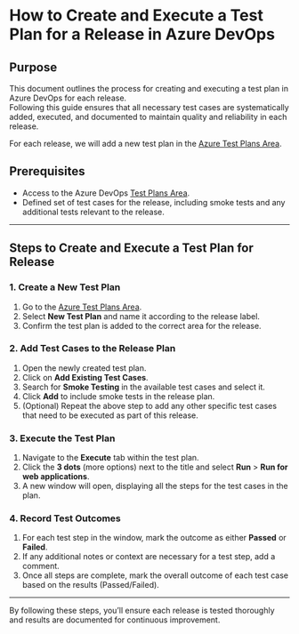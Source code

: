 ﻿# How to Create and Execute a Test Plan for a Release in Azure DevOps

## Purpose

This document outlines the process for creating and executing a test plan in Azure DevOps for each release.  
Following this guide ensures that all necessary test cases are systematically added, executed, and documented to maintain quality and reliability in each release.

For each release, we will add a new test plan in the [Azure Test Plans Area](https://dfe-ssp.visualstudio.com/s198-DfE-Benchmarking-service/_testManagement/new).

## Prerequisites

- Access to the Azure DevOps [Test Plans Area](https://dfe-ssp.visualstudio.com/s198-DfE-Benchmarking-service/_testManagement/new).
- Defined set of test cases for the release, including smoke tests and any additional tests relevant to the release.

---

## Steps to Create and Execute a Test Plan for Release

### 1. Create a New Test Plan

1. Go to the [Azure Test Plans Area](https://dfe-ssp.visualstudio.com/s198-DfE-Benchmarking-service/_testManagement/new).
2. Select **New Test Plan** and name it according to the release label.
3. Confirm the test plan is added to the correct area for the release.

### 2. Add Test Cases to the Release Plan

1. Open the newly created test plan.
2. Click on **Add Existing Test Cases**.
3. Search for **Smoke Testing** in the available test cases and select it.
4. Click **Add** to include smoke tests in the release plan.
5. (Optional) Repeat the above step to add any other specific test cases that need to be executed as part of this release.

### 3. Execute the Test Plan

1. Navigate to the **Execute** tab within the test plan.
2. Click the **3 dots** (more options) next to the title and select **Run** > **Run for web applications**.
3. A new window will open, displaying all the steps for the test cases in the plan.

### 4. Record Test Outcomes

1. For each test step in the window, mark the outcome as either **Passed** or **Failed**.
2. If any additional notes or context are necessary for a test step, add a comment.
3. Once all steps are complete, mark the overall outcome of each test case based on the results (Passed/Failed).

---

By following these steps, you’ll ensure each release is tested thoroughly and results are documented for continuous improvement.
